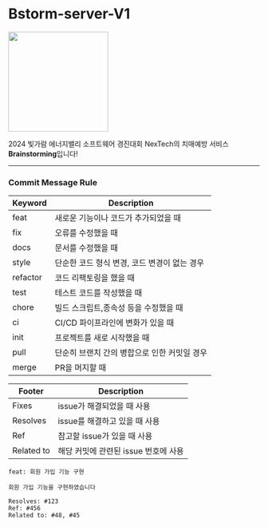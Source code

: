 # Bstorm-server-V1

<img src="" width="200" height="200">

2024 빛가람 에너지밸리 소프트웨어 경진대회 NexTech의 치매예방 서비스 **Brainstorming**입니다!

---
### Commit Message Rule
Keyword | Description
--|-- 
feat | 새로운 기능이나 코드가 추가되었을 때
fix | 오류를 수정했을 때
docs | 문서를 수정했을 때
style | 단순한 코드 형식 변경, 코드 변경이 없는 경우
refactor | 코드 리팩토링을 했을 때
test | 테스트 코드를 작성했을 때
chore | 빌드 스크립트,종속성 등을 수정했을 때
ci | CI/CD 파이프라인에 변화가 있을 때
init | 프로젝트를 새로 시작했을 때
pull | 단순히 브랜치 간의 병합으로 인한 커밋일 경우
merge | PR을 머지할 때

Footer | Description
--|--
Fixes | issue가 해결되었을 때 사용
Resolves | issue를 해결하고 있을 때 사용
Ref | 참고할 issue가 있을 때 사용
Related to | 해당 커밋에 관련된 issue 번호에 사용

```agsl
feat: 회원 가입 기능 구현

회원 가입 기능을 구현하였습니다

Resolves: #123
Ref: #456
Related to: #48, #45
```